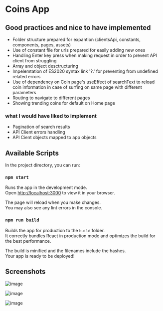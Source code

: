# Coins App


## Good practices and nice to have implemented
- Folder structure prepared for expantion (clientsApi, constants, components, pages, assets)
- Use of constant file for urls prepared for easily adding new ones
- Handling Enter key press when making request in order to prevent API client from struggling
- Array and object desctructuring 
- Impelemtation of ES2020 syntax link '?.' for preventing from undefined related errors
- Use of dependency on Coin page's useEffect of searchText to reload coin information in case of surfing on same page with different parameters
- Routing to navigate to different pages
- Showing trending coins for default on Home page

### what I would have liked to implement
- Pagination of search results
- API Client errors handling
- API Cient objects mapped to app objects

## Available Scripts

In the project directory, you can run:

### `npm start`

Runs the app in the development mode.\
Open [http://localhost:3000](http://localhost:3000) to view it in your browser.

The page will reload when you make changes.\
You may also see any lint errors in the console.

### `npm run build`

Builds the app for production to the `build` folder.\
It correctly bundles React in production mode and optimizes the build for the best performance.

The build is minified and the filenames include the hashes.\
Your app is ready to be deployed!

## Screenshots
![image](https://user-images.githubusercontent.com/26005281/233383185-39383985-dcb9-4a90-a15d-185ce1f75f87.png)

![image](https://user-images.githubusercontent.com/26005281/233383367-50b64381-be8f-42b4-a6ee-da6528c5654d.png)

![image](https://user-images.githubusercontent.com/26005281/233383437-7c283a3f-4030-4801-94b9-b8af21e0f6a9.png)



